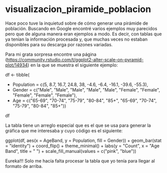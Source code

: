# visualizacion_piramide_poblacion
Hace poco tuve la inquietud sobre de cómo generar una pirámide de población. Buscando en Google encontré varios ejemplos muy parecidos pero que de alguna manera eran ejemplos a modo. Es decir, con tablas que ya tenían la información procesada y, que muchas veces no estaban disponibles para su descarga por razones variadas.

Para mi grata sorpresa encontre una página (https://community.rstudio.com/t/ggplot2-alter-scale-on-pyramid-plot/14934) en la que se muestra el siguiente ejemplo:

df <- tibble(
+  Population = c(5, 8.7, 16.7, 24.8, 38, -4.6, -6.4, -16.1, -39.6, -55.3),
+  Gender = c("Male", "Male", "Male", "Male", "Male", "Female", "Female", "Female", "Female", "Female"),
+  Age = c("65-69", "70-74", "75-79", "80-84", "85+", "65-69", "70-74", "75-79", "80-84", "85+"))

df

 La tabla tiene un arreglo especial que es el que se usa para generar la gráfica que me interesaba y cuyo código es el siguiente:
 
 ggplot(df, aes(x = AgeBand, y = Population, fill = Gender)) +
  geom_bar(stat = "identity") +
  coord_flip() +
  theme_minimal() +
  labs(y = "Count", x = "Age Band", title = " ") +
  scale_fill_manual(values = c("pink", "blue"))
  
  


Eureka!!! Solo me hacía falta procesar la tabla que yo tenía para llegar al formato de arriba.
